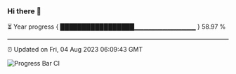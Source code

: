### Hi there 👋

⏳ Year progress { █████████████████▁▁▁▁▁▁▁▁▁▁▁▁▁ } 58.97 %

---

⏰ Updated on Fri, 04 Aug 2023 06:09:43 GMT

![Progress Bar CI](https://github.com/Shyam-Makwana/GitHub-Actions-Demo/workflows/Progress%20Bar%20CI/badge.svg)
